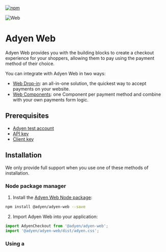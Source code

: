[![npm](https://img.shields.io/npm/v/@adyen/adyen-web.svg)](https://www.npmjs.com/package/@adyen/adyen-web)

![Web](https://user-images.githubusercontent.com/7724351/198588741-f522c3ed-ff3c-4f70-b8cb-8ff9e6d41cfa.png)

# Adyen Web

Adyen Web provides you with the building blocks to create a checkout experience for your shoppers, allowing them to pay using the payment method of their choice.

You can integrate with Adyen Web in two ways:
* [Web Drop-in](https://docs.adyen.com/online-payments/web-drop-in/): an all-in-one solution, the quickest way to accept payments on your website.
* [Web Components](https://docs.adyen.com/online-payments/web-components): one Component per payment method and combine with your own payments form logic.

## Prerequisites

* [Adyen test account](https://www.adyen.com/signup)
* [API key](https://docs.adyen.com/development-resources/how-to-get-the-api-key)
* [Client key](https://docs.adyen.com/development-resources/client-side-authentication#get-your-client-key)

## Installation

We only provide full support when you use one of these methods of installation.

### Node package manager

1. Install the [Adyen Web Node package](https://www.npmjs.com/package/@adyen/adyen-web):

  ```sh
  npm install @adyen/adyen-web --save
  ```

2. Import Adyen Web into your application:

  ```js
  import AdyenCheckout from '@adyen/adyen-web';
  import '@adyen/adyen-web/dist/adyen.css';
  ```

### Using a <script> tag

You can also import Adyen Web using a `<script>` tag, as shown in the [Web Components integration guide](https://docs.adyen.com/checkout/components-web#step-2-add-components).

## Development

Requirements:
- Node v18.18.0
- Yarn

To run the development environment:

1. Clone [this repository](https://github.com/Adyen/adyen-web).
2. Create a `.env` file on your project's root folder following the example in [`env.default`](env.default) and fill in the environment variables.
3. Install the dependencies by running:
  ```sh
  yarn install
  ```
4. If you are running the project by the first time, run the build script
  ```sh
  yarn build
  ```
5. Run the development environment, which starts a server listening on [http://localhost:3020](http://localhost:3020):
  ```sh
  yarn start
  ```

## Analytics and data tracking
Starting [v5.16.0](https://github.com/Adyen/adyen-web/releases/tag/v5.16.0) the Drop-in and Components integrations contain analytics and tracking features that are turned on by default. Find out more about [what we track and how you can control it](https://docs.adyen.com/online-payments/analytics-and-data-tracking).

## Contributing

We merge every pull request into the `main` branch. We aim to keep `main` in good shape, which allows us to release a new version whenever we need to.

Have a look at our [contributing guidelines](https://github.com/Adyen/.github/blob/master/CONTRIBUTING.md) to find out how to raise a pull request.

## See also

- [Why we open sourced Adyen Web](https://www.adyen.com/blog/why-we-opened-sourced-our-web-framework)
- [Complete documentation for Adyen Web](https://docs.adyen.com/checkout/)
- [API Explorer](https://docs.adyen.com/api-explorer/)
- [Example integrations](https://github.com/adyen-examples)
- [Adyen Components JS Sample Code](https://github.com/Adyen/adyen-components-js-sample-code)

## Support

If you have a feature request, or spotted a bug or a technical problem, [create an issue here](https://github.com/Adyen/adyen-web/issues/new/choose).

For other questions, [contact our support team](https://www.adyen.help/hc/en-us/requests/new).

## License

This repository is available under the [MIT license](LICENSE).
